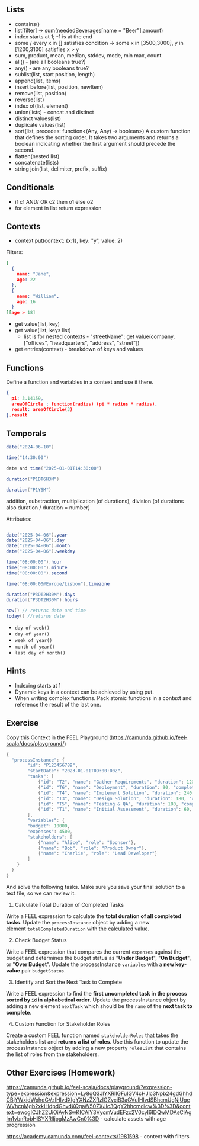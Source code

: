 

## Lists 
* contains()
* list[filter] -> sum(neededBeverages[name = "Beer"].amount)
* index starts at 1; -1 is at the end
* some / every x in [] satisfies condition -> some x in [3500,3000], y in [1200,3100] satisfies x > y
* sum, product, mean, median, stddev, mode, min max, count
* all() - (are all booleans true?) 
* any() - are any booleans true?
* sublist(list, start position, length)
* append(list, items)
* insert before(list, position, newItem)
* remove(list, position)
* reverse(list)
* index of(list, element)
* union(lists) - concat and distinct
* distinct values(list)
* duplicate values(list)
* sort(list, precedes: function<(Any, Any) -> boolean>) A custom function that defines the sorting order. It takes two arguments and returns a boolean indicating whether the first argument should precede the second.
* flatten(nested list)
* concatenate(lists) 
* string join(list, delimiter, prefix, suffix)

## Conditionals
* if c1 AND/ OR c2 then o1 else o2
* for element in list return expression
## Contexts
* context put(context: {x:1}, key: "y", value: 2)

Filters:
```json
[
  {
    name: "Jane",
    age: 22
  },
  {
    name: "William",
    age: 16
  }
][age > 18]

```

- get value(list, key)
- get value(list, keys list)
    - list is for nested contexts - "streetName": get value(company, ["offices", "headquarters", "address", "street"])
- get entries(context) - breakdown of keys and values 


## Functions 
Define a function and variables in a context and use it there.

```json
{
  pi: 3.14159,      
  areaOfCircle : function(radius) (pi * radius * radius),
  result: areaOfCircle(3)
}.result
```
## Temporals
```java
date("2024-06-10")
```
```java
time("14:30:00")
```
```java
date and time("2025-01-01T14:30:00")
```
```java
duration("P1DT6H3M")
```
```java
duration("P1Y6M")
```

addition, substraction, multiplication (of durations), division (of durations also duration / duration = number)

Attributes:
```java

date("2025-04-06").year
date("2025-04-06").day
date("2025-04-06").month
date("2025-04-06").weekday

time("08:00:00").hour
time("08:00:00").minute
time("08:00:00").second

time("08:00:00@Europe/Lisbon").timezone

duration("P3DT2H30M").days
duration("P3DT2H30M").hours

```
```java
now() // returns date and time
today() //returns date
```
*   `day of week()`
*   `day of year()`
*   `week of year()`
*   `month of year()`
*   `last day of month()`

## Hints
* Indexing starts at 1
* Dynamic keys in a context can be achieved by using put.
* When writing complex functions. Pack atomic functions in a context and reference the result of the last one.


## Exercise

Copy this Context in the FEEL Playground (https://camunda.github.io/feel-scala/docs/playground/)
```java
{
  "processInstance": {
        "id": "P123456789",
        "startDate": "2023-01-01T09:00:00Z",
        "tasks": [
            {"id": "T2", "name": "Gather Requirements", "duration": 120, "completed": true},
            {"id": "T6", "name": "Deployment", "duration": 90, "completed": false},
            {"id": "T4", "name": "Implement Solution", "duration": 240, "completed": false},
            {"id": "T3", "name": "Design Solution", "duration": 180, "completed": false},
            {"id": "T5", "name": "Testing & QA", "duration": 180, "completed": false},
            {"id": "T1", "name": "Initial Assessment", "duration": 60, "completed": true}      
        ],
        "variables": {
        "budget": 10000,
        "expenses": 4500,
        "stakeholders": [
            {"name": "Alice", "role": "Sponsor"},
            {"name": "Bob", "role": "Product Owner"},
            {"name": "Charlie", "role": "Lead Developer"}
        ]
    }
  }
}
```
And solve the following tasks. Make sure you save your final solution to a text file, so we can review it.

1.  Calculate Total Duration of Completed Tasks

Write a FEEL expression to calculate the **total duration of all completed tasks**. Update the `processInstance` object by adding a new element `totalCompletedDuration` with the calculated value.

2. Check Budget Status

Write a FEEL expression that compares the current `expenses` against the budget and determines the budget status as "**Under Budget**", "**On Budget**", or "**Over Budget**". Update the processInstance `variables` with a **new key-value** pair `budgetStatus`.

 3. Identify and Sort the Next Task to Complete

Write a FEEL expression to find the **first uncompleted task in the process sorted by `id` in alphabetical order**. Update the processInstance object by adding a new element `nextTask` which should be the `name` of the **next task to complete**.

4. Custom Function for Stakeholder Roles

Create a custom FEEL function named `stakeholderRoles` that takes the stakeholders list and **returns a list of roles**. Use this function to update the processInstance object by adding a new property `rolesList` that contains the list of roles from the stakeholders.



## Other Exercises (Homework)
https://camunda.github.io/feel-scala/docs/playground/?expression-type=expression&expression=Ly8gQ3JlYXRlIGFuIGV4cHJlc3Npb24gdGhhdCBjYWxjdWxhdGVzIHlvdXIgYXNzZXRzIGZvciB3aGVuIHlvdSBhcmUgNjUgeWVhcnMgb2xkIHdpdGhvdXQgaW50ZXJlc3QgY2hhcmdlcw%3D%3D&context=ewogICJhZ2UiOiAyNSwKICAiY3VycmVudEFzc2V0cyI6IDQwMDAsCiAgIm1vbnRobHlSYXRlIjogMzAwCn0%3D - calculate assets with age progression

https://academy.camunda.com/feel-contexts/1981598 - context with filters

